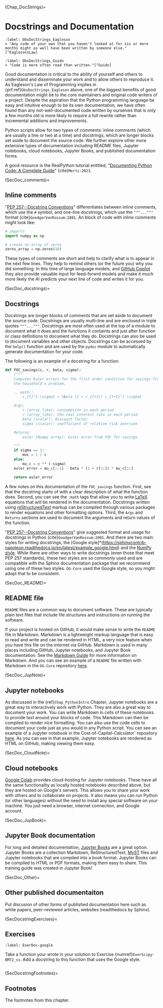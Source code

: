 (Chap_DocStrings)=
# Docstrings and Documentation

```{prf:observation} Eagleson's Law of Programming
:label: ObsDocStrings_Eagleson
> "Any code of your own that you haven't looked at for six or more months might as well have been written by someone else."[^EaglesonsLaw]
```

```{prf:observation} Guido van Rossum on clear code
:label: ObsDocStrings_Guido
> "Code is more often read than written."[^Guido]
```

Good documentation is critical to the ability of yourself and others to understand and disseminate your work and to allow others to reproduce it. As Eagleson's Law of Programming implies in {prf:ref}`ObsDocStrings_Eagleson` above, one of the biggest benefits of good documentation might be to the core maintainers and original code writers of a project. Despite the aspiration that the Python programming language be easy and intuitive enough to be its own documentation, we have often found than any not-well-documented code written by ourselves that is only a few months old is more likely to require a full rewrite rather than incremental additions and improvements.

Python scripts allow for two types of comments: inline comments (which are usually a line or two at a time) and docstrings, which are longer blocks set aside to document the source code. We further explore other more extensive types of documentation including README files, Jupyter notebooks, cloud notebooks, Jupyter Books, and published documentation forms.

A good resource is the RealPython tutorial entitled, "[Documenting Python Code: A Complete Guide](https://realpython.com/documenting-python-code/)" {cite}`Mertz:2023`.


(SecDoc_comments)=
## Inline comments

"[PEP 257--Docstring Conventions](https://peps.python.org/pep-0257/)" differentiates between inline comments, which use the `#` symbol, and one-line docstrings, which use the `"""..."""` format {cite}`GoodgerVanRossum:2001`.  An block of code with inline comments might look like:

```python
# imports
import numpy as np

# create an array of zeros
zeros_array = np.zeros(10)
```

These types of comments are short and help to clarify what is to appear in the next few lines.  They help to remind others (or the future you) why you did something.  In this time of large language models, and [GitHub Copilot](https://github.com/features/copilot) they also provide valuable input for feed-forwrd models and make it much more likely the AI predicts your next line of code and writes it for you.

(SecDoc_docstrings)=
## Docstrings

Docstrings are longer blocks of comments that are set aside to document the source code.  Docstrings are usually multi-line and are enclosed in triple quotes `"""..."""`.  Docstrings are most often used at the top of a module to document what it does and the functions it containts and just after function or class definitions to document what they do.  Docstrings can also be used to document variables and other objects.  Docstrings can be accessed by the `help()` function and are used by the `pydoc` module to automatically generate documentation for your code.

The following is an example of a docstring for a function:

```python
def FOC_savings(c, r, beta, sigma):
    r"""
    Computes Euler errors for the first order condition for savings from
    the household's problem.

    .. math::
        c_{t}^{-\sigma} = \beta (1 + r_{t+1}) c_{t+1}^{-\sigma}

    Args:
        c (array_like): consumption in each period
        r (array_like): the real interest rate in each period
        beta (scalar): discount factor
        sigma (scalar): coefficient of relative risk aversion

    Returns:
        euler (Numpy array): Euler error from FOC for savings

    """
    if sigma == 1:
        muc = 1 / c
    else:
        mu_c = c ** (-sigma)
    euler_error = mu_c[:-1] - beta * (1 + r[1:]) * mu_c[1:]

    return euler_error
```

A few notes on this documentation of the `FOC_savings` function.  First, see that the docstring starts of with  a clear description of what the function does.  Second, you can see the `:math` tags that allow you to write [LaTeX](https://www.latex-project.org) equations that will be rendered in the documentation. Docstrings written using [reStructuredText](https://docutils.sourceforge.io/rst.html) markup can be compiled through various packages to render equations and other formatting options. Third, the `Args` and `Returns` sections are used to document the arguments and return values of the function.

"[PEP 257--Docstring Conventions](https://peps.python.org/pep-0257/)" give suggested format and usage for docstrings in Python {cite}`GoodgerVanRossum:2001`.  And there are two main styles for writing docstrings, the [Google style]*(https://sphinxcontrib-napoleon.readthedocs.io/en/latest/example_google.html) and the [NumPy style](https://sphinxcontrib-napoleon.readthedocs.io/en/latest/example_numpy.html).  While there are other ways to write docstrings (even those that meet PEP 257 standards), these two styles are so commonly used and are compatible with the Sphinx documentation package that we recommend using one of these two styles.  `OG-Core` used the Google style, so you might adopt that to be consistent.


(SecDoc_README)=
## README file

`README` files are a common way to document software.  These are typically plain text files that include file structures and instructions on running the software.

If your project is hosted on GitHub, it would make sense to write the `README` file in Markdown.  Markdown is a lightweight markup language that is easy to read and write and can be rendered in HTML, a very nice feature when you have this file on the internet via GitHub.  Markdown is used in many places including GitHub, Jupyter notebooks, and Jupyter Book documentation.  See the [Markdown Guide](https://www.markdownguide.org) for more information on Markdown.  And you can see an example of a `README` file written with Markdown in the `OG-Core` repository [here](https://github.com/PSLmodels/OG-Core/#readme).


(SecDoc_JupNote)=
## Jupyter notebooks

As discussed in the {ref}`Chap_PythonIntro` Chapter, Jupyter notebooks are a great way to interactively work with Python.  They are also a great way to document your work.  You can write Markdown in cells of these notebooks to provide text around your blocks of code. This Markdown can then be compiled to render nice formatting. You can also use the code cells to document your code just as you would in any Python script.  You can see an example of a Jupyter notebook in the Cost-of-Capital-Calculator` repository [here](https://github.com/PSLmodels/Cost-of-Capital-Calculator/blob/master/docs/book/content/examples/PSL_demo.ipynb).  As you can see in that example, Jupyter notebooks are rendered as HTML on GitHub, making viewing them easy.


(SecDoc_CloudNote)=
## Cloud notebooks

[Google Colab](https://colab.research.google.com) provides cloud-hosting for Jupyter notebooks.  These have all the same functionality as locally hosted notebooks described above, but they are hosted on Google's servers.  This allows you to share your work with others and to collaborate on projects.  It also means you can run Python (or other languages) without the need to install any special software on your machine.  You just need a browser, internet connection, and Google account.


(SecDoc_JupBook)=
## Jupyter Book documentation

For long and detailed documentation, [Jupyter Books](https://jupyterbook.org/en/stable/intro.html) are a great option.  Jupyter Books are a collection Markdown, ReStructuredText, [MyST](https://mystmd.org) files and Jupyter notebooks that are compiled into a book format.  Jupyter Books can be compiled to HTML or PDF formats, making them easy to share.  This training guide was created in Jupyter Book!


(SecDoc_Other)=
## Other published documentaiton

Put discusion of other forms of published documentation here such as white papers, peer-reviewed articles, websites (readthedocs by Sphinx).


(SecDocstringExercises)=
## Exercises

```{exercise-start}
:label: ExerDoc-google
```
Take a function your wrote in your solution to Exercise {numref}`ExerScipy-BM72_ss`.  Add a docstring to this function that uses the Google style.
```{exercise-end}
```


(SecDocstringFootnotes)=
## Footnotes

The footnotes from this chapter.

[^EaglesonsLaw]: We could not find a proper citation for the source of this quote "Eagleson's Law of Programming". Some entries on this thread entitled "[Who is Eagleson and where did Eagleson's law originate?](https://ask.metafilter.com/200910/Who-is-Eagleson-and-where-did-Eaglesons-law-originate)" suggest that the quote is at least as old as 1987 and is likely from [Peter S. Eagleson](https://en.wikipedia.org/wiki/Peter_S._Eagleson), a member of the MIT faculty since 1952. However, neither the date, nor the author is confirmed.

[^Guido]: This is a quote from Guido van Rossum, the original creator of the Python programming language, supposedly from an early PyCon conference. This quote is referenced in one of the early Python Enhancement Proposals, "[PEP 8--Style Guide for Python Code](https://peps.python.org/pep-0008/)" {cite}`VanRossumEtAl:2001`.
